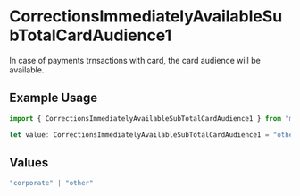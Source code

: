 # CorrectionsImmediatelyAvailableSubTotalCardAudience1

In case of payments trnsactions with card, the card audience will be available.

## Example Usage

```typescript
import { CorrectionsImmediatelyAvailableSubTotalCardAudience1 } from "mollie-api-typescript/models/operations";

let value: CorrectionsImmediatelyAvailableSubTotalCardAudience1 = "other";
```

## Values

```typescript
"corporate" | "other"
```